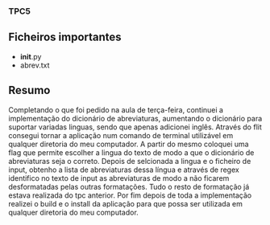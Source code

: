### TPC5

## Ficheiros importantes
- __init__.py
- abrev.txt


## Resumo

Completando o que foi pedido na aula de terça-feira, continuei a implementação do dicionário de abreviaturas, aumentando o dicionário para suportar variadas linguas, sendo que apenas adicionei inglês. Através do flit consegui tornar a aplicação num comando de terminal utilizável em qualquer diretoria do meu computador. A partir do mesmo coloquei uma flag que permite escolher a lingua do texto de modo a que o dicionário de abreviaturas seja o correto. Depois de selcionada a lingua e o ficheiro de input, obtenho a lista de abreviaturas dessa língua e através de regex identifico no texto de input as abreviaturas de modo a não ficarem desformatadas pelas outras formatações. Tudo o resto de formatação já estava realizada do tpc anterior. Por fim depois de toda a implementação realizei o build e o install da aplicação para que possa ser utilizada em qualquer diretoria do meu computador.